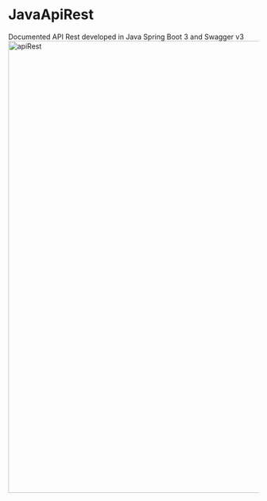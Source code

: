 # JavaApiRest
Documented API Rest  developed in Java Spring Boot 3 and Swagger v3
<img width="908" alt="apiRest" src="https://github.com/Jhongom/JavaApiRest/assets/69689700/ee0ef438-cb98-4f12-b2d6-42516c1f265e">
